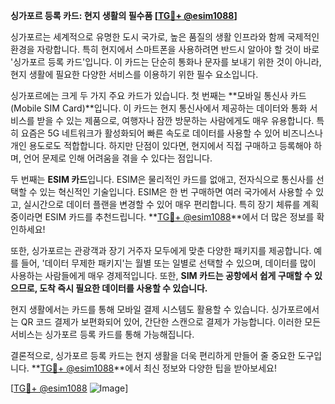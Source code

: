 **싱가포르 등록 카드: 현지 생활의 필수품 [[TG💪+ @esim1088](https://t.me/s/esim1088)]**

싱가포르는 세계적으로 유명한 도시 국가로, 높은 품질의 생활 인프라와 함께 국제적인 환경을 자랑합니다. 특히 현지에서 스마트폰을 사용하려면 반드시 알아야 할 것이 바로 '싱가포르 등록 카드'입니다. 이 카드는 단순히 통화나 문자를 보내기 위한 것이 아니라, 현지 생활에 필요한 다양한 서비스를 이용하기 위한 필수 요소입니다.

싱가포르에는 크게 두 가지 주요 카드가 있습니다. 첫 번째는 **모바일 통신사 카드(Mobile SIM Card)**입니다. 이 카드는 현지 통신사에서 제공하는 데이터와 통화 서비스를 받을 수 있는 제품으로, 여행자나 잠깐 방문하는 사람에게도 매우 유용합니다. 특히 요즘은 5G 네트워크가 활성화되어 빠른 속도로 데이터를 사용할 수 있어 비즈니스나 개인 용도로도 적합합니다. 하지만 단점이 있다면, 현지에서 직접 구매하고 등록해야 하며, 언어 문제로 인해 어려움을 겪을 수 있다는 점입니다.

두 번째는 **ESIM 카드**입니다. ESIM은 물리적인 카드를 없애고, 전자식으로 통신사를 선택할 수 있는 혁신적인 기술입니다. ESIM은 한 번 구매하면 여러 국가에서 사용할 수 있고, 실시간으로 데이터 플랜을 변경할 수 있어 매우 편리합니다. 특히 장기 체류를 계획 중이라면 ESIM 카드를 추천드립니다. **[TG💪+ @esim1088](https://t.me/s/esim1088)**에서 더 많은 정보를 확인하세요!

또한, 싱가포르는 관광객과 장기 거주자 모두에게 맞춘 다양한 패키지를 제공합니다. 예를 들어, '데이터 무제한 패키지'는 월별 또는 일별로 선택할 수 있으며, 데이터를 많이 사용하는 사람들에게 매우 경제적입니다. 또한, **SIM 카드는 공항에서 쉽게 구매할 수 있으므로, 도착 즉시 필요한 데이터를 사용할 수 있습니다.**

현지 생활에서는 카드를 통해 모바일 결제 시스템도 활용할 수 있습니다. 싱가포르에서는 QR 코드 결제가 보편화되어 있어, 간단한 스캔으로 결제가 가능합니다. 이러한 모든 서비스는 싱가포르 등록 카드를 통해 가능해집니다.

결론적으로, 싱가포르 등록 카드는 현지 생활을 더욱 편리하게 만들어 줄 중요한 도구입니다. **[TG💪+ @esim1088](https://t.me/s/esim1088)**에서 최신 정보와 다양한 팁을 받아보세요! 

[[TG💪+ @esim1088](https://t.me/s/esim1088) ![Image](https://i.postimg.cc/Y0z9fWf4/image.png)]
